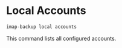 <!--
# @title command: 'local accounts'
-->
# Local Accounts

```sh
imap-backup local accounts
```

This command lists all configured accounts.
